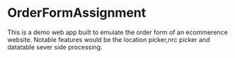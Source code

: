 # OrderFormAssignment
This is a demo web app built to emulate the order form of an ecommerence website. Notable features would be the location picker,nrc picker and datatable sever side processing.
